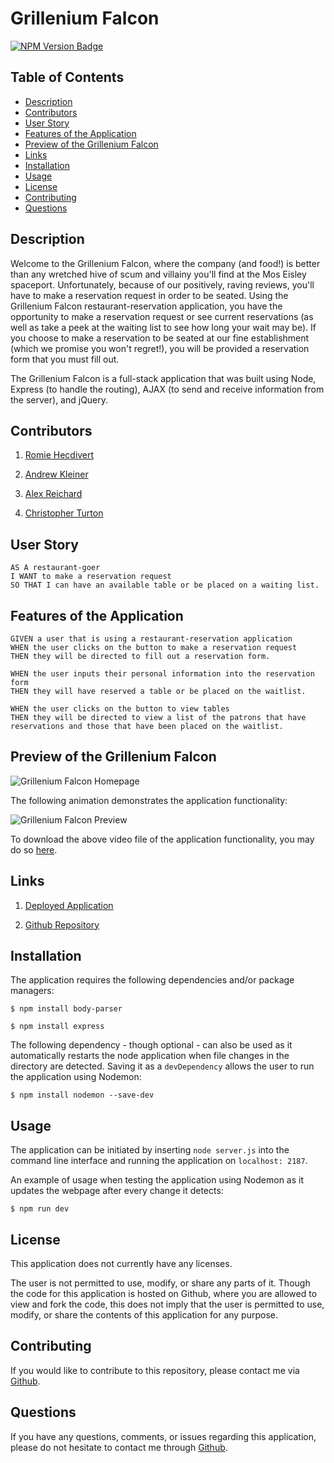 # Grillenium Falcon

[![NPM Version Badge](https://badge.fury.io/js/%40angular%2Fcore.svg)](https://badge.fury.io/js/%40angular%2Fcore)

## Table of Contents
*  [Description](#description)
*  [Contributors](#contributors)
*  [User Story](#user-story)
*  [Features of the Application](#features-of-the-application)
*  [Preview of the Grillenium Falcon](#preview-of-the-grillenium-falcon)
*  [Links](#links)
*  [Installation](#installation)
*  [Usage](#usage)
*  [License](#license)
*  [Contributing](#contributing)
*  [Questions](#questions)

## Description

Welcome to the Grillenium Falcon, where the company (and food!) is better than any wretched hive of scum and villainy you'll find at the Mos Eisley spaceport. Unfortunately, because of our positively, raving reviews, you'll have to make a reservation request in order to be seated. Using the Grillenium Falcon restaurant-reservation application, you have the opportunity to make a reservation request or see current reservations (as well as take a peek at the waiting list to see how long your wait may be). If you choose to make a reservation to be seated at our fine establishment (which we promise you won't regret!), you will be provided a reservation form that you must fill out.

The Grillenium Falcon is a full-stack application that was built using Node, Express (to handle the routing), AJAX (to send and receive information from the server), and jQuery.

## Contributors

1. [Romie Hecdivert](https://github.com/rh9891)

2. [Andrew Kleiner](https://github.com/akleiner26)

3. [Alex Reichard](https://github.com/alreichard)

4. [Christopher Turton](https://github.com/Turtando)

## User Story
~~~
AS A restaurant-goer  
I WANT to make a reservation request  
SO THAT I can have an available table or be placed on a waiting list.  
~~~

## Features of the Application
~~~
GIVEN a user that is using a restaurant-reservation application  
WHEN the user clicks on the button to make a reservation request  
THEN they will be directed to fill out a reservation form.  

WHEN the user inputs their personal information into the reservation form  
THEN they will have reserved a table or be placed on the waitlist.  

WHEN the user clicks on the button to view tables
THEN they will be directed to view a list of the patrons that have reservations and those that have been placed on the waitlist.  
~~~

## Preview of the Grillenium Falcon

![Grillenium Falcon Homepage](public/assets/css/images/grilleniumFalconHomepage.png)

The following animation demonstrates the application functionality:

![Grillenium Falcon Preview](https://github.com/rh9891/GrilleniumFalcon/blob/master/public/assets/css/images/grilleniumFalconPreview.gif)

To download the above video file of the application functionality, you may do so [here](https://github.com/rh9891/GrilleniumFalcon/blob/master/public/assets/css/images/grilleniumFalconPreview.mp4).

## Links

1. [Deployed Application](https://grillenium-falcon.herokuapp.com)

2. [Github Repository](https://github.com/rh9891/GrilleniumFalcon)

## Installation

The application requires the following dependencies and/or package managers:
~~~
$ npm install body-parser
~~~

~~~
$ npm install express
~~~

The following dependency - though optional - can also be used as it automatically restarts the node application when file changes in the directory are detected. Saving it as a `devDependency` allows the user to run the application using Nodemon:
~~~
$ npm install nodemon --save-dev
~~~

## Usage

The application can be initiated by inserting `node server.js` into the command line interface and running the application on `localhost: 2187`.

An example of usage when testing the application using Nodemon as it updates the webpage after every change it detects:
~~~
$ npm run dev
~~~

## License

This application does not currently have any licenses.

The user is not permitted to use, modify, or share any parts of it. Though the code for this application is hosted on Github, where you are allowed to view and fork the code, this does not imply that the user is permitted to use, modify, or share the contents of this application for any purpose.

## Contributing

If you would like to contribute to this repository, please contact me via [Github](https://github.com/rh9891).

## Questions

If you have any questions, comments, or issues regarding this application, please do not hesitate to contact me through [Github](https://github.com/rh9891).